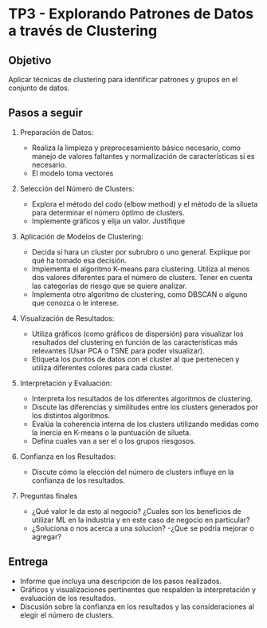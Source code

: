# TP3 - Explorando Patrones de Datos a través de Clustering

## Objetivo
Aplicar técnicas de clustering para identificar patrones y grupos en el conjunto de datos.

## Pasos a seguir

1. Preparación de Datos:
    * Realiza la limpieza y preprocesamiento básico necesario, como manejo de valores faltantes y normalización de características si es necesario.
    * El modelo toma vectores

2. Selección del Número de Clusters:
    - Explora el método del codo (elbow method) y el método de la silueta para determinar el número óptimo de clusters.
    - Implemente gráficos y elija un valor. Justifique

3. Aplicación de Modelos de Clustering:
    - Decida si hara un cluster por subrubro o uno general. Explique por qué ha tomado esa decisión.
    - Implementa el algoritmo K-means para clustering. Utiliza al menos dos valores diferentes para el número de clusters. Tener en cuenta las categorías de riesgo que se quiere analizar.
    - Implementa otro algoritmo de clustering, como DBSCAN o alguno que conozca o le interese.

4. Visualización de Resultados:
    - Utiliza gráficos (como gráficos de dispersión) para visualizar los resultados del clustering en función de las características más relevantes (Usar PCA o TSNE para poder visualizar).
    - Etiqueta los puntos de datos con el cluster al que pertenecen y utiliza diferentes colores para cada cluster.

5. Interpretación y Evaluación:
    - Interpreta los resultados de los diferentes algoritmos de clustering.
    - Discute las diferencias y similitudes entre los clusters generados por los distintos algoritmos.
    - Evalúa la coherencia interna de los clusters utilizando medidas como la inercia en K-means o la puntuación de silueta.
    - Defina cuales van a ser el o los grupos riesgosos.

6. Confianza en los Resultados:
    - Discute cómo la elección del número de clusters influye en la confianza de los resultados.

7. Preguntas finales
    - ¿Qué valor le da esto al negocio? ¿Cuales son los beneficios de utilizar ML en la industria y en este caso de negocio en particular?
    - ¿Soluciona o nos acerca a una solucion?
    -¿Que se podria mejorar o agregar?

## Entrega

- Informe que incluya una descripción de los pasos realizados.
- Gráficos y visualizaciones pertinentes que respalden la interpretación y evaluación de los resultados.
- Discusión sobre la confianza en los resultados y las consideraciones al elegir el número de clusters.